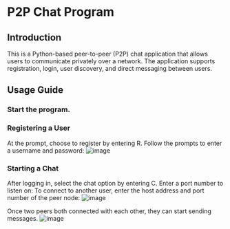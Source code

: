 # P2P Chat Program

## Introduction
This is a Python-based peer-to-peer (P2P) chat application that allows users to communicate privately over a network. The application supports registration, login, user discovery, and direct messaging between users.

## Usage Guide
### Start the program. 
### Registering a User
At the prompt, choose to register by entering R.
Follow the prompts to enter a username and password:
![image](https://github.com/JianingGeng/P2PChat/assets/113857144/4ad27302-1bf3-4249-8518-8185305ff28d)

### Starting a Chat
After logging in, select the chat option by entering C.
Enter a port number to listen on: 
To connect to another user, enter the host address and port number of the peer node:
![image](https://github.com/JianingGeng/P2PChat/assets/113857144/e84bb5b1-b547-4882-b065-95f213b13959)

Once two peers both connected with each other, they can start sending messages.
![image](https://github.com/JianingGeng/P2PChat/assets/113857144/4f07bef2-6ddc-4863-be84-adb333cede8e)

